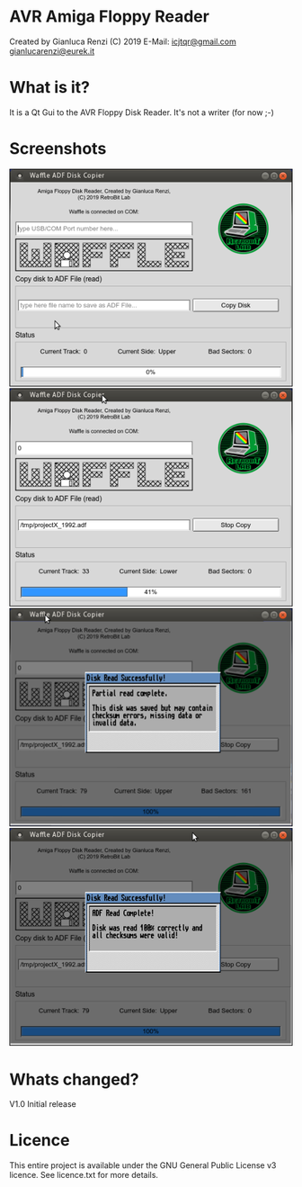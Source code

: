 # AVR Amiga Floppy Reader
Created by Gianluca Renzi (C) 2019
E-Mail:
<icjtqr@gmail.com>
<gianlucarenzi@eurek.it>

# What is it?
It is a Qt Gui to the AVR Floppy Disk Reader. It's not a writer (for now ;-)

# Screenshots
[![Waffle Qt Start](AVRFloppyReaderQt/images/waffle-qt-start.png "Waffle Qt Start")](#features)
[![Waffle Qt While Copying](AVRFloppyReaderQt/images/waffle-qt-while-copying.png "Waffle Qt While Copying")](#features)
[![Waffle Qt Some Errors](AVRFloppyReaderQt/images/waffle-qt-some-errors.png "Waffle Qt Some Errors")](#features)
[![Waffle Qt Perfect Reading](AVRFloppyReaderQt/images/waffle-qt-perfect-reading.png "Waffle Qt Perfect Reading")](#features)

# Whats changed?
V1.0 Initial release

# Licence
This entire project is available under the GNU General Public License v3 licence.
See licence.txt for more details.
